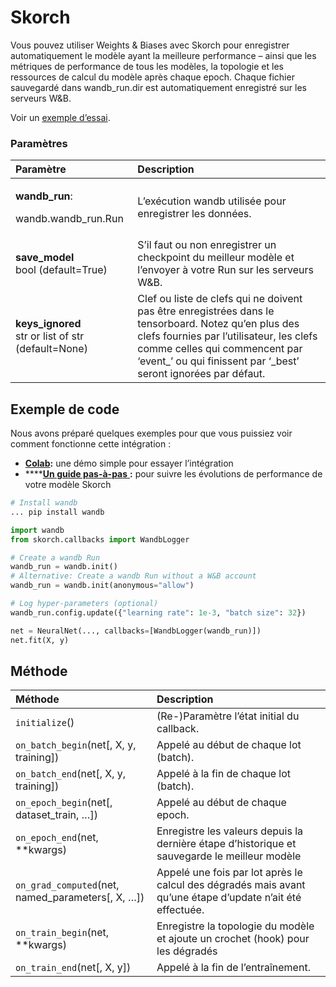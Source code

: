 # Skorch

Vous pouvez utiliser Weights & Biases avec Skorch pour enregistrer automatiquement le modèle ayant la meilleure performance – ainsi que les métriques de performance de tous les modèles, la topologie et les ressources de calcul du modèle après chaque epoch. Chaque fichier sauvegardé dans wandb\_run.dir est automatiquement enregistré sur les serveurs W&B.

Voir un [exemple d’essai](https://app.wandb.ai/borisd13/skorch/runs/s20or4ct?workspace=user-borisd13).

### Paramètres

<table>
  <thead>
    <tr>
      <th style="text-align:left">Param&#xE8;tre</th>
      <th style="text-align:left">Description</th>
    </tr>
  </thead>
  <tbody>
    <tr>
      <td style="text-align:left">
        <p><b>wandb_run</b>:</p>
        <p>wandb.wandb_run.Run</p>
      </td>
      <td style="text-align:left">L&#x2019;ex&#xE9;cution wandb utilis&#xE9;e pour enregistrer les donn&#xE9;es.</td>
    </tr>
    <tr>
      <td style="text-align:left"><b>save_model<br /></b>bool (default=True)</td>
      <td style="text-align:left">S&#x2019;il faut ou non enregistrer un checkpoint du meilleur mod&#xE8;le
        et l&#x2019;envoyer &#xE0; votre Run sur les serveurs W&amp;B.</td>
    </tr>
    <tr>
      <td style="text-align:left"><b>keys_ignored<br /></b>str or list of str (default=None)</td>
      <td style="text-align:left">Clef ou liste de clefs qui ne doivent pas &#xEA;tre enregistr&#xE9;es
        dans le tensorboard. Notez qu&#x2019;en plus des clefs fournies par l&#x2019;utilisateur,
        les clefs comme celles qui commencent par &#x2018;event_&#x2019; ou qui
        finissent par &#x2018;_best&#x2019; seront ignor&#xE9;es par d&#xE9;faut.</td>
    </tr>
  </tbody>
</table>

##  Exemple de code

Nous avons préparé quelques exemples pour que vous puissiez voir comment fonctionne cette intégration :

* [**Colab**](https://colab.research.google.com/drive/1Bo8SqN1wNPMKv5Bn9NjwGecBxzFlaNZn?usp=sharing)**:** une démo simple pour essayer l’intégration
* \*\*\*\*[**Un guide pas-à-pas** ](https://app.wandb.ai/cayush/uncategorized/reports/Automate-Kaggle-model-training-with-Skorch-and-W%26B--Vmlldzo4NTQ1NQ)**:** pour suivre les évolutions de performance de votre modèle Skorch

```python
# Install wandb
... pip install wandb

import wandb
from skorch.callbacks import WandbLogger

# Create a wandb Run
wandb_run = wandb.init()
# Alternative: Create a wandb Run without a W&B account
wandb_run = wandb.init(anonymous="allow")

# Log hyper-parameters (optional)
wandb_run.config.update({"learning rate": 1e-3, "batch size": 32})

net = NeuralNet(..., callbacks=[WandbLogger(wandb_run)])
net.fit(X, y)
```

##  Méthode

| Méthode | Description |
| :--- | :--- |
| `initialize`\(\) | \(Re-\)Paramètre l’état initial du callback. |
| `on_batch_begin`\(net\[, X, y, training\]\) | Appelé au début de chaque lot \(batch\). |
| `on_batch_end`\(net\[, X, y, training\]\) | Appelé à la fin de chaque lot \(batch\). |
| `on_epoch_begin`\(net\[, dataset\_train, …\]\) | Appelé au début de chaque epoch. |
| `on_epoch_end`\(net, \*\*kwargs\) | Enregistre les valeurs depuis la dernière étape d’historique et sauvegarde le meilleur modèle |
| `on_grad_computed`\(net, named\_parameters\[, X, …\]\) | Appelé une fois par lot après le calcul des dégradés mais avant qu’une étape d’update n’ait été effectuée. |
| `on_train_begin`\(net, \*\*kwargs\) | Enregistre la topologie du modèle et ajoute un crochet \(hook\) pour les dégradés |
| `on_train_end`\(net\[, X, y\]\) | Appelé à la fin de l’entraînement. |

